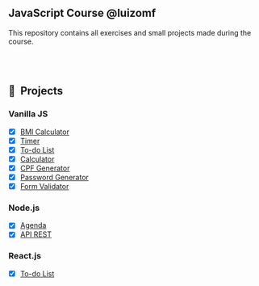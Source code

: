 ## JavaScript Course @luizomf
This repository contains all exercises and small projects made during the course.

<br><br>

## 🚧 &nbsp;Projects

### Vanilla JS
- [x] [BMI Calculator](https://github.com/kauanhindlmayer/javascript-course/tree/main/modulo3/029_calculo_imc)
- [x] [Timer](https://github.com/kauanhindlmayer/javascript-course/tree/main/modulo3/048_timer)
- [x] [To-do List](https://github.com/kauanhindlmayer/javascript-course/tree/main/modulo3/049_lista_de_tarefas)
- [x] [Calculator](https://github.com/kauanhindlmayer/javascript-course/tree/main/modulo4/060_calculadora_com_funcao_construtora)
- [x] [CPF Generator](https://github.com/kauanhindlmayer/javascript-course/tree/main/modulo9/096_gerador_de_cpfs_validos)
- [x] [Password Generator](https://github.com/kauanhindlmayer/javascript-course/tree/main/modulo9/097_gerador_de_senhas)
- [x] [Form Validator](https://github.com/kauanhindlmayer/javascript-course/tree/main/modulo7/087_validando_um_formulario.js)

### Node.js
- [x] [Agenda](https://github.com/kauanhindlmayer/javascript-course/tree/main/modulo11_projeto_agenda)
- [x] [API REST](https://github.com/kauanhindlmayer/javascript-course/tree/main/modulo12_api_rest)

### React.js
- [x] [To-do List](https://github.com/kauanhindlmayer/javascript-course/tree/main/modulo13_react/lista_de_tarefas)
